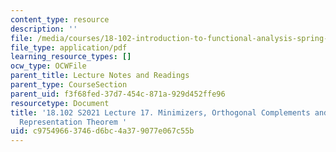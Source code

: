 ```yaml
---
content_type: resource
description: ''
file: /media/courses/18-102-introduction-to-functional-analysis-spring-2021/c97549663746d6bc4a379077e067c55b_MIT18_102s21_lec17.pdf
file_type: application/pdf
learning_resource_types: []
ocw_type: OCWFile
parent_title: Lecture Notes and Readings
parent_type: CourseSection
parent_uid: f3f68fed-37d7-454c-871a-929d452ffe96
resourcetype: Document
title: '18.102 S2021 Lecture 17. Minimizers, Orthogonal Complements and the Riesz
  Representation Theorem '
uid: c9754966-3746-d6bc-4a37-9077e067c55b
---
```

